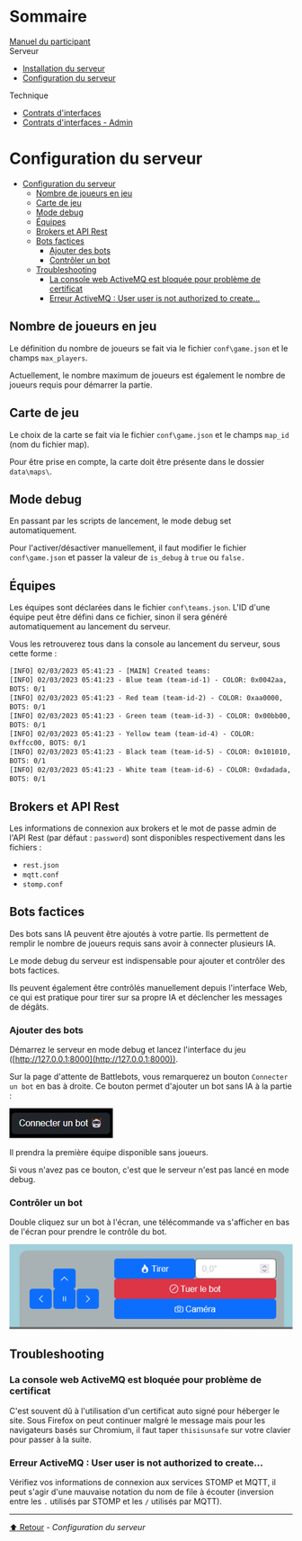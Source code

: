 <link rel="stylesheet" type="text/css" href="../style/style.css">

<!-- Side navigation -->
<div class="sidebar">
  <h1>Sommaire</h1>
  
  <a href="../Manuel%20du%20participant.html">Manuel du participant</a>
  <br/>
  <span>Serveur</span>
  <ul>
    <li><a href="Installation%20du%20serveur.html">Installation du serveur</a></li>
    <li><a href="Configuration%20du%20serveur.html">Configuration du serveur</a></li>
  </ul>
  <span>Technique</span>
  <ul>
    <li><a href="../tech/Contrats%20d'interfaces.html">Contrats d'interfaces</a></li>
    <li><a href="../tech/Contrats%20d'interfaces%20-%20Admin.html">Contrats d'interfaces - Admin</a></li>
  </ul>
</div>

<!-- Page content -->
<div class="main">

# Configuration du serveur

- [Configuration du serveur](#configuration-du-serveur)
  - [Nombre de joueurs en jeu](#nombre-de-joueurs-en-jeu)
  - [Carte de jeu](#carte-de-jeu)
  - [Mode debug](#mode-debug)
  - [Équipes](#équipes)
  - [Brokers et API Rest](#brokers-et-api-rest)
  - [Bots factices](#bots-factices)
    - [Ajouter des bots](#ajouter-des-bots)
    - [Contrôler un bot](#contrôler-un-bot)
  - [Troubleshooting](#troubleshooting)
    - [La console web ActiveMQ est bloquée pour problème de certificat](#la-console-web-activemq-est-bloquée-pour-problème-de-certificat)
    - [Erreur ActiveMQ : User user is not authorized to create...](#erreur-activemq--user-user-is-not-authorized-to-create)


## Nombre de joueurs en jeu

Le définition du nombre de joueurs se fait via le fichier `conf\game.json` et le champs `max_players`.

Actuellement, le nombre maximum de joueurs est également le nombre de joueurs requis pour démarrer la partie.


## Carte de jeu

Le choix de la carte se fait via le fichier `conf\game.json` et le champs `map_id` (nom du fichier map).

Pour être prise en compte, la carte doit être présente dans le dossier `data\maps\`.


## Mode debug

En passant par les scripts de lancement, le mode debug set automatiquement.

Pour l'activer/désactiver manuellement, il faut modifier le fichier `conf\game.json` et passer la valeur de `is_debug` à `true` ou `false.`


## Équipes

Les équipes sont déclarées dans le fichier `conf\teams.json`. L'ID d'une équipe peut être défini dans ce fichier, sinon il sera généré automatiquement au lancement du serveur.

Vous les retrouverez tous dans la console au lancement du serveur, sous cette forme :
```
[INFO] 02/03/2023 05:41:23 - [MAIN] Created teams:
[INFO] 02/03/2023 05:41:23 - Blue team (team-id-1) - COLOR: 0x0042aa, BOTS: 0/1
[INFO] 02/03/2023 05:41:23 - Red team (team-id-2) - COLOR: 0xaa0000, BOTS: 0/1
[INFO] 02/03/2023 05:41:23 - Green team (team-id-3) - COLOR: 0x00bb00, BOTS: 0/1
[INFO] 02/03/2023 05:41:23 - Yellow team (team-id-4) - COLOR: 0xffcc00, BOTS: 0/1
[INFO] 02/03/2023 05:41:23 - Black team (team-id-5) - COLOR: 0x101010, BOTS: 0/1
[INFO] 02/03/2023 05:41:23 - White team (team-id-6) - COLOR: 0xdadada, BOTS: 0/1
```


## Brokers et API Rest

Les informations de connexion aux brokers et le mot de passe admin de l'API Rest (par défaut : `password`) sont disponibles respectivement dans les fichiers :
- `rest.json`
- `mqtt.conf`
- `stomp.conf`


## Bots factices

Des bots sans IA peuvent être ajoutés à votre partie. Ils permettent de remplir le nombre de joueurs requis sans avoir à connecter plusieurs IA.

Le mode debug du serveur est indispensable pour ajouter et contrôler des bots factices.

Ils peuvent également être contrôlés manuellement depuis l'interface Web, ce qui est pratique pour tirer sur sa propre IA et déclencher les messages de dégâts.

### Ajouter des bots

Démarrez le serveur en mode debug et lancez l'interface du jeu ([http://127.0.0.1:8000](http://127.0.0.1:8000)).

Sur la page d'attente de Battlebots, vous remarquerez un bouton `Connecter un bot` en bas à droite. Ce bouton permet d'ajouter un bot sans IA à la partie :

<img src="../img/debug-add-bot.png"> 

Il prendra la première équipe disponible sans joueurs.

Si vous n'avez pas ce bouton, c'est que le serveur n'est pas lancé en mode debug.

### Contrôler un bot

Double cliquez sur un bot à l'écran, une télécommande va s'afficher en bas de l'écran pour prendre le contrôle du bot.

<img src="../img/debug_remote.png">

## Troubleshooting

### La console web ActiveMQ est bloquée pour problème de certificat

C'est souvent dû à l'utilisation d'un certificat auto signé pour héberger le site. Sous Firefox on peut continuer malgré le message mais pour les navigateurs basés sur Chromium, il faut taper `thisisunsafe` sur votre clavier pour passer à la suite.

### Erreur ActiveMQ : User user is not authorized to create...

Vérifiez vos informations de connexion aux services STOMP et MQTT, il peut s'agir d'une mauvaise notation du nom de file à écouter (inversion entre les `.` utilisés par STOMP et les `/` utilisés par MQTT).

---

[⬆️ Retour](#top) - _Configuration du serveur_

</div>
